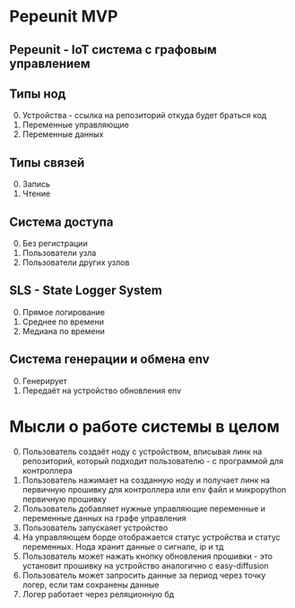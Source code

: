 # Pepeunit MVP
## Pepeunit - IoT система с графовым управлением

## Типы нод

0. Устройства - ссылка на репозиторий откуда будет браться код
1. Переменные управляющие
2. Переменные данных

## Типы связей

0. Запись
1. Чтение

## Система доступа

0. Без регистрации
1. Пользователи узла
2. Пользователи других узлов

## SLS - State Logger System

0. Прямое логирование
1. Среднее по времени
2. Медиана по времени

## Система генерации и обмена env 

0. Генерирует
1. Передаёт на устройство обновления env

# Мысли о работе системы в целом

0. Пользователь создаёт ноду c устройством, вписывая линк на репозиторий, который подходит пользователю - с программой для контроллера
1. Пользователь нажимает на созданную ноду и получает линк на первичную прошивку для контроллера или env файл и микроpython первичную прошивку
2. Пользователь добавляет нужные управляющие переменные и переменные данных на графе управления
3. Пользователь запускаяет устройство
4. На управляющем борде отображается статус устройства и статус переменных. Нода хранит данные о сигнале, ip и тд
5. Пользователь может нажать кнопку обновления прошивки - это установит прошивку на устройство аналогично с easy-diffusion
6. Пользователь может запросить данные за период через точку логер, если там сохранены данные
7. Логер работает через реляционную бд
